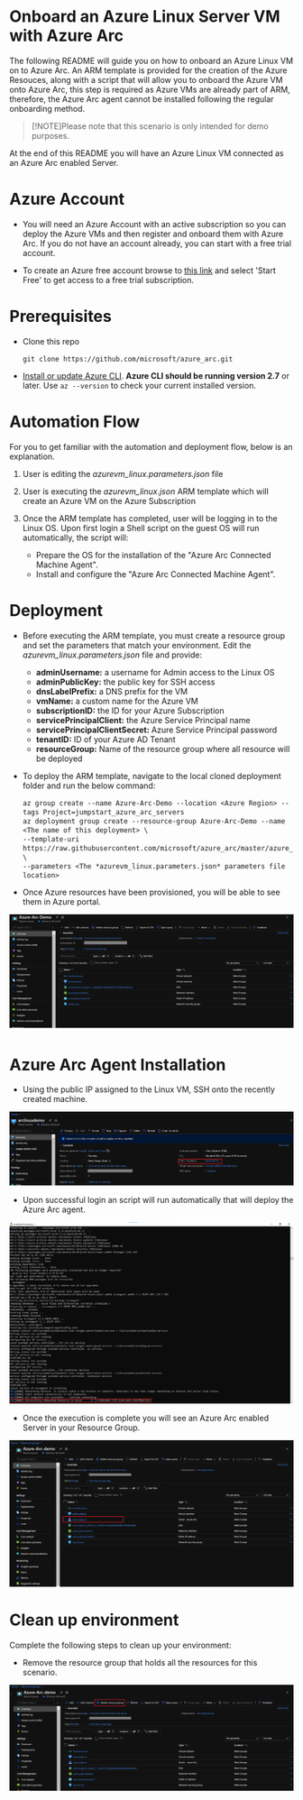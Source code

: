 #  Onboard an Azure Linux Server VM with Azure Arc

The following README will guide you on how to onboard an Azure Linux VM on to Azure Arc. An ARM template is provided for the creation of the Azure Resouces, along with a script that will allow you to onboard the Azure VM onto Azure Arc, this step is required as Azure VMs are already part of ARM, therefore, the Azure Arc agent cannot be installed following the regular onboarding method. 

   > [!NOTE]Please note that this scenario is only intended for demo purposes. 

At the end of this README you will have an Azure Linux VM connected as an Azure Arc enabled Server. 

# Azure Account  

* You will need an Azure Account with an active subscription so you can deploy the Azure VMs and then register and onboard them with Azure Arc. If you do not have an account already, you can start with a free trial account. 

* To create an Azure free account browse to [this link](https://azure.microsoft.com/en-us/free/) and select 'Start Free' to get access to a free trial subscription. 

# Prerequisites

* Clone this repo

    ```terminal
    git clone https://github.com/microsoft/azure_arc.git
    ```
    
* [Install or update Azure CLI](https://docs.microsoft.com/en-us/cli/azure/install-azure-cli?view=azure-cli-latest). **Azure CLI should be running version 2.7** or later. Use ```az --version``` to check your current installed version.

# Automation Flow

For you to get familiar with the automation and deployment flow, below is an explanation.

1. User is editing the *azurevm_linux.parameters.json* file 

2. User is executing the *azurevm_linux.json* ARM template which will create an Azure VM on the Azure Subscription

3. Once the ARM template has completed, user will be logging in to the Linux OS. Upon first login a Shell script on the guest OS will run automatically, the script will: 
    * Prepare the OS for the installation of the "Azure Arc Connected Machine Agent".
    * Install and configure the "Azure Arc Connected Machine Agent". 

# Deployment

* Before executing the ARM template, you must create a resource group and set the parameters that match your environment. Edit the *azurevm_linux.parameters.json* file and provide: 
    - **adminUsername:** a username for Admin access to the Linux OS
    - **adminPublicKey:** the public key for SSH access
    - **dnsLabelPrefix:** a DNS prefix for the VM 
    - **vmName:** a custom name for the Azure VM
    - **subscriptionID:** the ID for your Azure Subscription 
    - **servicePrincipalClient:** the Azure Service Principal name
    - **servicePrincipalClientSecret:** Azure Service Principal password
    - **tenantID:**  ID of your Azure AD Tenant 
    - **resourceGroup:** Name of the resource group where all resource will be deployed


* To deploy the ARM template, navigate to the local cloned deployment folder and run the below command:

    ```terminal
    az group create --name Azure-Arc-Demo --location <Azure Region> --tags Project=jumpstart_azure_arc_servers
    az deployment group create --resource-group Azure-Arc-Demo --name <The name of this deployment> \
    --template-uri https://raw.githubusercontent.com/microsoft/azure_arc/master/azure_arc_servers_jumpstart/azure/arm_template/azurevm_linux.json \
    --parameters <The *azurevm_linux.parameters.json* parameters file location>
    ```
* Once Azure resources have been provisioned, you will be able to see them in Azure portal. 

![](../img/azure_linux/01.png)

# Azure Arc Agent Installation 

* Using the public IP assigned to the Linux VM, SSH onto the recently created machine. 

![](../img/azure_linux/02.png)

* Upon successful login an script will run automatically that will deploy the Azure Arc agent.

![](../img/azure_linux/03.png)

* Once the execution is complete you will see an Azure Arc enabled Server in your Resource Group. 

![](../img/azure_linux/04.png)

# Clean up environment

Complete the following steps to clean up your environment:

* Remove the resource group that holds all the resources for this scenario. 

![](../img/azure_linux/05.png)
